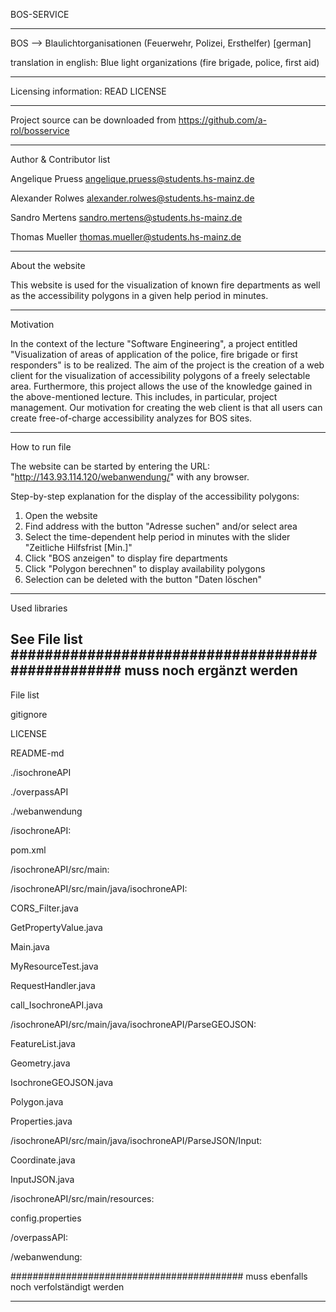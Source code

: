 BOS-SERVICE

------
BOS --> Blaulichtorganisationen (Feuerwehr, Polizei, Ersthelfer) [german]

translation in english: Blue light organizations (fire brigade, police, first aid)

------
Licensing information: READ LICENSE

------
Project source can be downloaded from https://github.com/a-rol/bosservice

------
Author & Contributor list

Angelique Pruess	angelique.pruess@students.hs-mainz.de

Alexander Rolwes 	alexander.rolwes@students.hs-mainz.de

Sandro Mertens 		sandro.mertens@students.hs-mainz.de

Thomas Mueller 		thomas.mueller@students.hs-mainz.de

------
About the website

This website is used for the visualization of known fire departments as well as the accessibility polygons 
in a given help period in minutes.

------
Motivation

In the context of the lecture "Software Engineering", a project entitled "Visualization of areas of
application of the police, fire brigade or first responders" is to be realized. The aim of the 
project is the creation of a web client for the visualization of accessibility polygons of a freely 
selectable area. Furthermore, this project allows the use of the knowledge gained in the 
above-mentioned lecture. This includes, in particular, project management.
Our motivation for creating the web client is that all users can create free-of-charge 
accessibility analyzes for BOS sites.

------
How to run file

The website can be started by entering the URL: "http://143.93.114.120/webanwendung/" with any browser.


Step-by-step explanation for the display of the accessibility polygons:

1. Open the website
2. Find address with the button "Adresse suchen" and/or select area
3. Select the time-dependent help period in minutes with the slider "Zeitliche Hilfsfrist [Min.]"
4. Click "BOS anzeigen" to display fire departments
5. Click "Polygon berechnen" to display availability polygons
6. Selection can be deleted with the button "Daten löschen"

------
Used libraries

See File list
################################################# muss noch ergänzt werden
------
File list 

gitignore

LICENSE

README-md


./isochroneAPI

./overpassAPI

./webanwendung


/isochroneAPI:

pom.xml

/isochroneAPI/src/main:

/isochroneAPI/src/main/java/isochroneAPI:

CORS_Filter.java

GetPropertyValue.java

Main.java

MyResourceTest.java

RequestHandler.java

call_IsochroneAPI.java

/isochroneAPI/src/main/java/isochroneAPI/ParseGEOJSON:

FeatureList.java

Geometry.java

IsochroneGEOJSON.java

Polygon.java

Properties.java

/isochroneAPI/src/main/java/isochroneAPI/ParseJSON/Input:

Coordinate.java

InputJSON.java

/isochroneAPI/src/main/resources:

config.properties



/overpassAPI:





/webanwendung:



########################################## muss ebenfalls noch verfolständigt werden

------